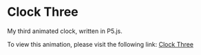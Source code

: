 # Clock Three
My third animated clock, written in P5.js.

To view this animation, please visit the following link: [Clock Three](https://editor.p5js.org/kharonald/full/6VsKwqPlo)

